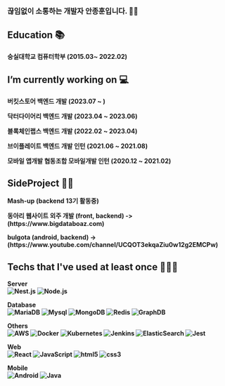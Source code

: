 ### 끊임없이 소통하는 개발자 안종훈입니다. 👋🏻

<!-- 학력 --->
## Education 📚
<strong> 숭실대학교 컴퓨터학부 (2015.03~ 2022.02) </br>

<!-- 업무기간--->
## I’m currently working on 💻
<p> <b> 버킷스토어 백엔드 개발 (2023.07 ~ )
<p> <b> 닥터다이어리 백엔드 개발 (2023.04 ~ 2023.06)
<p> <b> 블록체인랩스 백엔드 개발 (2022.02 ~ 2023.04)
<p> <b> 브이플레이트 백엔드 개발 인턴 (2021.06 ~ 2021.08)
<p> <b> 모바일 앱개발 협동조합 모바일개발 인턴 (2020.12 ~ 2021.02)

<!-- 프로젝트 작업 -->
## SideProject 🤼‍♀️
<p> Mash-up (backend 13기 활동중)<p>
<p> 동아리 웹사이트 외주 개발 (front, backend) ->(https://www.bigdataboaz.com)</p>
<p> bulgota (android, backend) -> (https://www.youtube.com/channel/UCQOT3ekqaZiu0w12g2EMCPw)
</br>
  
<!-- 주요 활용 툴--->
## Techs that I've used at least once 🧑🏻‍💻
<p>
  <strong>Server</strong><br/>
  <img alt="Nest.js" src = "https://img.shields.io/badge/nestjs-%23E0234E.svg?style=for-the-badge&logo=nestjs&logoColor=white"/>
  <img alt="Node.js" src = "https://img.shields.io/badge/Node.js-43853D?style=for-the-badge&logo=node.js&logoColor=white"/>

<strong>Database</strong> <br/>
<img alt="MariaDB" src="https://img.shields.io/badge/MariaDB-003545?style=for-the-badge&logo=mariadb&logoColor=white"/>
<img alt ="Mysql" src = "https://img.shields.io/badge/mysql-%2300f.svg?style=for-the-badge&logo=mysql&logoColor=white"/>
<img alt ="MongoDB" src = "https://img.shields.io/badge/MongoDB-%234ea94b.svg?style=for-the-badge&logo=mongodb&logoColor=white"/>
<img alt ="Redis" src = "https://img.shields.io/badge/redis-%23DD0031.svg?style=for-the-badge&logo=redis&logoColor=white"/>
<img alt ="GraphDB" src = "https://img.shields.io/badge/JanusGraph-gremlin-lightgrey"/>

<strong>Others</strong> <br/>
<img alt="AWS" src = "https://img.shields.io/badge/AWS-%23FF9900.svg?style=for-the-badge&logo=amazon-aws&logoColor=white"/>
<img alt ="Docker" src = "https://img.shields.io/badge/docker-%230db7ed.svg?style=for-the-badge&logo=docker&logoColor=white"/>
<img alt ="Kubernetes" src = "https://img.shields.io/badge/kubernetes-%23326ce5.svg?style=for-the-badge&logo=kubernetes&logoColor=white"/>
<img alt ="Jenkins" src = "https://img.shields.io/badge/jenkins-%232C5263.svg?style=for-the-badge&logo=jenkins&logoColor=white"/>
<img alt ="ElasticSearch" src = "https://img.shields.io/badge/-ElasticSearch-005571?style=for-the-badge&logo=elasticsearch"/>
<img alt ="Jest" src = "https://img.shields.io/badge/-jest-%23C21325?style=for-the-badge&logo=jest&logoColor=white"/>

<strong>Web</strong>
<br/>
<img alt="React" src="https://img.shields.io/badge/-React-45b8d8?style=flat-square&logo=react&logoColor=white" />
<img alt="JavaScript" src="https://img.shields.io/badge/-JavaScript-F7B93E?style=flat-square&logo=javascript&logoColor=white" />
<img alt="html5" src="https://img.shields.io/badge/-HTML5-E34F26?style=flat-square&logo=html5&logoColor=white" />
<img alt="css3" src="https://img.shields.io/badge/-CSS3-1173B6?style=flat-square&logo=css3&logoColor=white" />

<strong>Mobile</strong>
<br/>
<img alt="Android" src="https://img.shields.io/badge/Android-3DDC84?style=flat-square&logo=android&logoColor=white" />
<img alt="Java" src="https://img.shields.io/badge/Java-007396?style=flat-square&logo=Java&logoColor=white"/>

</p>

<!--
**JonghunAn/JonghunAn** is a ✨ _special_ ✨ repository because its `README.md` (this file) appears on your GitHub profile.

Here are some ideas to get you started:

- 🔭 I’m currently working on ...
- 🌱 I’m currently learning ...
- 👯 I’m looking to collaborate on ...
- 🤔 I’m looking for help with ...
- 💬 Ask me about ...
- 📫 How to reach me: ...
- 😄 Pronouns: ...
- ⚡ Fun fact: ...
-->
